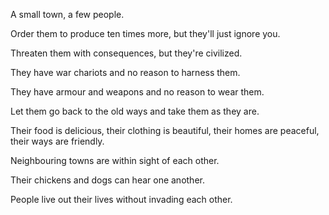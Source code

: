 A small town, a few people.

Order them to produce ten times more,
but they'll just ignore you.

Threaten them with consequences,
but they're civilized.

They have war chariots
and no reason to harness them.

They have armour and weapons
and no reason to wear them.

Let them go back to the old ways
and take them as they are.

Their food is delicious,
their clothing is beautiful,
their homes are peaceful,
their ways are friendly.

Neighbouring towns
are within sight of each other.

Their chickens and dogs
can hear one another.

People live out their lives
without invading each other.

